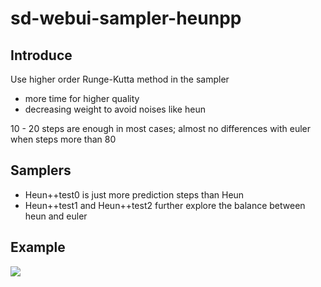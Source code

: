 # sd-webui-sampler-heunpp
## Introduce
Use higher order Runge-Kutta method in the sampler 

- more time for higher quality
- decreasing weight to avoid noises like heun

10 - 20 steps are enough in most cases; almost no differences with euler when steps more than 80

## Samplers
- Heun++test0 is just more prediction steps than Heun 
- Heun++test1 and Heun++test2 further explore the balance between heun and euler

## Example
![](https://github.com/Carzit/sd-webui-sampler-heunpp/blob/main/images/example.png)
